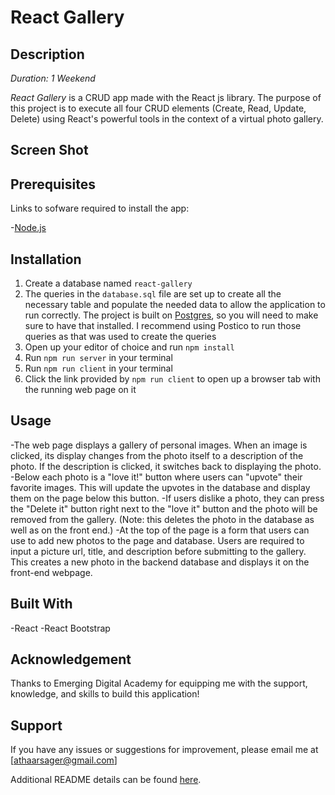 # React Gallery

## Description

_Duration: 1 Weekend_

_React Gallery_ is a CRUD app made with the React js library. The purpose of this project is to execute all four CRUD
elements (Create, Read, Update, Delete) using React's powerful tools in the context of a virtual photo gallery.

## Screen Shot

## Prerequisites

Links to sofware required to install the app:

-[Node.js](https://nodejs.org/en/)

## Installation

1. Create a database named `react-gallery`
2. The queries in the `database.sql` file are set up to create all the necessary table and populate the needed data to allow the
 application to run correctly. The project is built on [Postgres](https://www.postgresql.org/download/), so you will need to make sure to have that installed. I recommend using Postico to run those queries as that was used to create the queries
3. Open up your editor of choice and run `npm install`
4. Run `npm run server` in your terminal
5. Run `npm run client` in your terminal
6. Click the link provided by `npm run client` to open up a browser tab with the running web page on it

## Usage

-The web page displays a gallery of personal images. When an image is clicked, its display changes from the photo itself
to a description of the photo. If the description is clicked, it switches back to displaying the photo. 
-Below each photo is a "love it!" button where users can "upvote" their favorite images. This will update the upvotes in the database and
display them on the page below this button. 
-If users dislike a photo, they can press the "Delete it" button right next to the "love it" button and the photo will be removed from the gallery. (Note: this deletes the photo in the database as well as on the front end.)
-At the top of the page is a form that users can use to add new photos to the page and database. Users are required to input a picture url, title, and description before submitting to the gallery. This creates a new photo in the backend database and displays it on the front-end webpage.


## Built With

-React
-React Bootstrap

## Acknowledgement

Thanks to Emerging Digital Academy for equipping me with the support, knowledge, and skills to build this application!

## Support

If you have any issues or suggestions for improvement, please email me at [athaarsager@gmail.com]

Additional README details can be found [here](https://github.com/PrimeAcademy/readme-template/blob/master/README.md).

